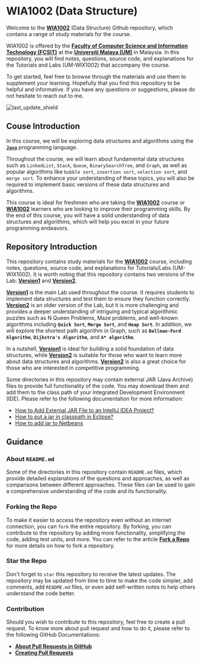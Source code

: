 # WIA1002 (Data Structure)

Welcome to the [**WIA1002**](https://spectrum.um.edu.my/course/view.php?id=146) (Data Structure) Github repository, which contains a range of study materials for the course. 

WIA1002 is offered by the [**Faculty of Computer Science and Information Technology (FCSIT)**](http://www.fsktm.um.edu.my/) at the  [**Universiti Malaya (UM)**](https://www.um.edu.my/) in Malaysia. In this repository, you will find notes, questions, source code, and explanations for the Tutorials and Labs (UM-WIX1002) that accompany the course.

To get started, feel free to browse through the materials and use them to supplement your learning. Hopefully that you find this repository to be helpful and informative. If you have any questions or suggestions, please do not hesitate to reach out to me.

![last_update_shield](https://img.shields.io/badge/Last%20Update-March%202023-orange)

## Couse Introduction

In this course, we will be exploring data structures and algorithms using the [**`Java`**](https://dev.java/learn/) programming language.

Throughout the course, we will learn about fundamental data structures such as `LinkedList`, `Stack`, `Queue`, `BinarySearchTree`, and `Graph`, as well as popular algorithms like `bubble sort`, `insertion sort`, `selection sort`, and `merge sort`. To enhance your understanding of these topics, you will also be required to implement basic versions of these data structures and algorithms.

This course is ideal for freshmen who are taking the [**WIA1002**](https://spectrum.um.edu.my/course/view.php?id=146) course or [**WIA1002**](https://spectrum.um.edu.my/course/view.php?id=146) learners who are looking to improve their programming skills. By the end of this course, you will have a solid understanding of data structures and algorithms, which will help you excel in your future programming endeavors.

## Repository Introduction

This repository contains study materials for the [**WIA1002**](https://spectrum.um.edu.my/course/view.php?id=146) course, including notes, questions, source code, and explanations for Tutorials/Labs (UM-WIX1002). It is worth noting that this repository contains two versions of the Lab: [**Version1**](https://github.com/fyiernzy/UM-WIA1002/tree/main/Lab/Version1) and [**Version2**](https://github.com/fyiernzy/UM-WIA1002/tree/main/Lab/Version2).

[**Version1**](https://github.com/fyiernzy/UM-WIA1002/tree/main/Lab/Version1) is the main Lab used throughout the course. It requires students to implement data structures and test them to ensure they function correctly. [**Version2**](https://github.com/fyiernzy/UM-WIA1002/tree/main/Lab/Version2) is an older version of the Lab, but it is more challenging and provides a deeper understanding of intriguing and typical algorithmic puzzles such as N Queen Problems, Maze problems, and well-known algorithms including **`Quick Sort`**, **`Merge Sort`**, and **`Heap Sort`**. In addition, we will explore the shortest path algorithm in Graph, such as **`Bellman-Ford Algorithm`**, **`Dijkstra's Algorithm`**, and **`A* algorithm`**.

In a nutshell, [**Version1**](https://github.com/fyiernzy/UM-WIA1002/tree/main/Lab/Version1) is ideal for building a solid foundation of data structures, while [**Version2**](https://github.com/fyiernzy/UM-WIA1002/tree/main/Lab/Version2) is suitable for those who want to learn more about data structures and algorithms. [**Version2**](https://github.com/fyiernzy/UM-WIA1002/tree/main/Lab/Version2) is also a great choice for those who are interested in competitive programming.

Some directories in this repository may contain external JAR (Java Archive) files to provide full functionality of the code. You may download them and add them to the class path of your Integrated Development Environment (IDE). Please refer to the following documentation for more information:

- [How to Add External JAR File to an IntelliJ IDEA Project?](https://www.geeksforgeeks.org/how-to-add-external-jar-file-to-an-intellij-idea-project/)
- [How to put a jar in classpath in Eclipse?](https://stackoverflow.com/questions/11463354/how-to-put-a-jar-in-classpath-in-eclipse)
- [How to add jar to Netbeans](https://users.cs.fiu.edu/~downeyt/webdev/netbeans.html)

## Guidance

### About `README.md`

Some of the directories in this repository contain `README.md` files, which provide detailed explanations of the questions and approaches, as well as comparisons between different approaches. These files can be used to gain a comprehensive understanding of the code and its functionality.

### Forking the Repo

To make it easier to access the repository even without an internet connection, you can `fork` the entire repository. By forking, you can contribute to the repository by adding more functionality, simplifying the code, adding test units, and more. You can refer to the article [**Fork a Repo**](https://docs.github.com/en/get-started/quickstart/fork-a-repo) for more details on how to fork a repository.

### Star the Repo

Don't forget to `star` this repository to receive the latest updates. The repository may be updated from time to time to make the code simpler, add comments, add `README.md` files, or even add self-written notes to help others understand the code better.

### Contribution

Should you wish to contribute to this repository, feel free to create a pull request. To know more about pull request and how to do it, please refer to the following GitHub Documentations:

* [**About Pull Requests in GitHub**](https://docs.github.com/en/pull-requests/collaborating-with-pull-requests/proposing-changes-to-your-work-with-pull-requests/about-pull-requests)
* [**Creating Pull Requests**](https://docs.github.com/en/pull-requests/collaborating-with-pull-requests/proposing-changes-to-your-work-with-pull-requests/creating-a-pull-request)
